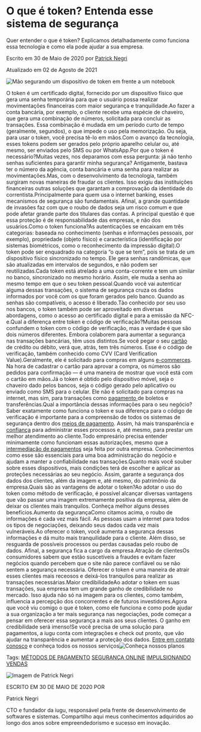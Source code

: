 # O que é token? Entenda esse sistema de segurança

Quer entender o que é token? Explicamos detalhadamente como funciona essa tecnologia e como ela pode ajudar a sua empresa.

Escrito em 30 de Maio de 2020 por [Patrick Negri](https://www.iugu.com/blog/o-que-e-token#autor)

Atualizado em 02 de Agosto de 2021

![Mão segurando um dispositivo de token em frente a um notebook](https://www.iugu.com/hubfs/token.jpg)

O token é um certificado digital, fornecido por um dispositivo físico que gera uma senha temporária para que o usuário possa realizar movimentações financeiras com maior segurança e tranquilidade.Ao fazer a conta bancária, por exemplo, o cliente recebe uma espécie de chaveiro, que gera uma combinação de números, solicitada para concluir as transações. Essa combinação é mudada em um período curto de tempo (geralmente, segundos), o que impede o uso pela memorização. Ou seja, para usar o token, você precisa tê-lo em mãos.Com o avanço da tecnologia, esses tokens podem ser gerados pelo próprio aparelho celular ou, até mesmo, ser enviados pelo SMS ou por WhatsApp.Por que o token é necessário?Muitas vezes, nos deparamos com essa pergunta: já não tenho senhas suficientes para garantir minha segurança? Antigamente, bastava ter o número da agência, conta bancária e uma senha para realizar as movimentações.Mas, com o desenvolvimento da tecnologia, também surgiram novas maneiras de fraudar os clientes. Isso exigiu das instituições financeiras outras soluções que garantam a comprovação da identidade do correntista.Principalmente para quem usa o internet banking, esses mecanismos de segurança são fundamentais. Afinal, a grande quantidade de invasões faz com que o roubo de dados seja um risco comum e que pode afetar grande parte dos titulares das contas. A principal questão é que essa proteção é de responsabilidade das empresas, e não dos usuários.Como o token funciona?As autenticações se encaixam em três categorias: baseada no conhecimento (senhas e informações pessoais, por exemplo), propriedade (objeto físico) e característica (identificação por sistemas biométricos, como o reconhecimento da impressão digital).O token pode ser enquadrado na categoria “o que se tem”, pois se trata de um dispositivo físico sincronizado no tempo. Ele gera senhas randômicas, que são atualizadas em intervalos de segundos, e não podem ser reutilizadas.Cada token está atrelado a uma conta-corrente e tem um similar no banco, sincronizado no mesmo horário. Assim, ele muda a senha ao mesmo tempo em que o seu token pessoal.Quando você vai autenticar alguma dessas transações, o sistema de segurança cruza os dados informados por você com os que foram gerados pelo banco. Quando as senhas são compatíveis, o acesso é liberado.Tão conhecido por seu uso nos bancos, o token também pode ser aproveitado em diversas abordagens, como o acesso ao certificado digital e para a emissão da NFC-e.Qual a diferença entre token e código de verificação?Muitas pessoas confundem o token com o código de verificação, mas a verdade é que são dois números diferentes. Embora colaborem para aumentar a segurança nas transações bancárias, têm usos distintos.Se você pegar o seu [cartão ](https://iugu.com/blog/como-receber-com-cartao-de-credito-online/)de crédito ou débito, verá que, atrás, tem três números. Esse é o código de verificação, também conhecido como CVV (Card Verification Value).Geralmente, ele é solicitado para compras em alguns [e-commerces](https://iugu.com/blog/ferramentas-para-vendas-online/). Na hora de cadastrar o cartão para aprovar a compra, os números são pedidos para confirmação ― é uma maneira de mostrar que você está com o cartão em mãos.Já o token é obtido pelo dispositivo móvel, seja o chaveiro dado pelos bancos, seja o código gerado pelo aplicativo ou enviado como SMS para o celular. Ele não é solicitado para compras na internet, mas sim, para transações como [pagamento ](https://iugu.com/blog/saiba-mais-sobre-os-processos-de-pagamento-existentes/)de boletos e transferências.Qual a importância dessas informações para o seu negócio?Saber exatamente como funciona o token e sua diferença para o código de verificação é importante para a compreensão de todos os sistemas de segurança dentro dos [meios de pagamento](https://iugu.com/blog/o-que-sao-meios-de-pagamento/). Assim, há mais transparência e [confiança](https://iugu.com/blog/como-diminuir-desconfianca-em-relacao-ao-frete-no-seu-e-commerce/) para administrar esses processos e, até mesmo, para prestar um melhor atendimento ao cliente.Todo empresário precisa entender minimamente como funcionam essas autorizações, mesmo que a [intermediação de pagamentos](https://iugu.com/blog/saiba-como-aumentar-a-taxa-de-conversao-com-um-intermediador-de-pagamento/) seja feita por outra empresa. Conhecimentos como esse são essenciais para uma boa administração do negócio e ajudam a manter a confiabilidade nas transações.Quanto mais você souber sobre esses dispositivos, mais condições terá de escolher e aplicar as proteções necessárias ao seu negócio. Assim, garante a segurança dos dados dos clientes, além da imagem e, até mesmo, do patrimônio da empresa.Quais são as vantagens de adotar o token?Ao adotar o uso do token como método de verificação, é possível alcançar diversas vantagens que vão passar uma imagem extremamente positiva da empresa, além de deixar os clientes mais tranquilos. Conheça melhor alguns desses benefícios.Aumento da segurançaComo citamos acima, o roubo de informações é cada vez mais fácil. As pessoas usam a internet para todos os tipos de negociações, deixando seus dados cada vez mais vulneráveis.Ao oferecer o token, você aumenta a segurança dessas informações e dá muito mais tranquilidade para o cliente. Além disso, se resguarda de possíveis processos ou perdas causadas pelo roubo de dados. Afinal, a segurança fica a cargo da empresa.Atração de clientesOs consumidores sabem que estão suscetíveis a fraudes e evitam fazer negócios quando percebem que o site não parece confiável ou se não sentem a segurança necessária. Oferecer o token é uma maneira de atrair esses clientes mais receosos e deixá-los tranquilos para realizar as transações necessárias.Maior credibilidadeAo adotar o token em suas transações, sua empresa tem um grande ganho de credibilidade no mercado. Isso ajuda não só na imagem para os clientes, como também, influencia a percepção dos concorrentes e de futuros investidores.Agora que você viu comigo o que é token, como ele funciona e como pode ajudar a sua organização a ter mais segurança nas negociações, pode começar a pensar em oferecer essa segurança a mais aos seus clientes. O ganho em credibilidade será imenso!Se você precisa de uma solução para pagamentos, a iugu conta com integrações e check out pronto, que vão ajudar na transparência e aumentar a proteção dos dados. [Entre em contato conosco](https://iugu.com/) e conheça todos os nossos serviços![![Conheça nossos planos](https://f.hubspotusercontent30.net/hubfs/3379686/hub_generated/resized/4372ae19-d887-4be0-afb5-a26471f99d73.png)](https://www.iugu.com/cs/c/?cta_guid=7f5753ff-d3b4-4968-9561-9065c121d642&signature=AAH58kG_i0ivLD_eXD83GBjqj2DpXFhScw&placement_guid=f38d4442-4efd-490c-b9a0-1fb7b95eaf01&click=177b093e-a35e-40e4-b556-af8e36bc0194&hsutk=03d8c8bbc87d6b64b34ca3d681aa7591&canon=https%3A%2F%2Fwww.iugu.com%2Fblog%2Fo-que-e-token&utm_referrer=https%3A%2F%2Fwww.google.com%2F&portal_id=3379686&redirect_url=APefjpH5oRE5Cdr3u8Q2kXIiUvISNTCLApHgxYaR-eFg_iUT4z_fKIqwUhxBfhnDW9_yW6qa8XFkEb21MB4g0TQgadxkaspHH2zH0hEUA9Hy2vAhMDSho-A&__hstc=154404839.03d8c8bbc87d6b64b34ca3d681aa7591.1635005109980.1635005109980.1635005109980.1&__hssc=154404839.1.1635005109981&__hsfp=283090221&contentType=blog-post)









Tags: [MÉTODOS DE PAGAMENTO](https://www.iugu.com/blog/tag/métodos-de-pagamento) [SEGURANÇA ONLINE](https://www.iugu.com/blog/tag/segurança-online) [IMPULSIONANDO VENDAS](https://www.iugu.com/blog/tag/impulsionando-vendas)



![Imagem de Patrick Negri](https://f.hubspotusercontent30.net/hub/3379686/hubfs/Patrick%20-%20quadr.jpg?width=150&name=Patrick%20-%20quadr.jpg)

ESCRITO EM 30 DE MAIO DE 2020 POR

Patrick Negri

CTO e fundador da iugu, responsável pela frente de desenvolvimento de softwares e sistemas. Compartilho aqui meus conhecimentos adquiridos ao longo dos anos sobre empreendedorismo e sucesso em inovação.